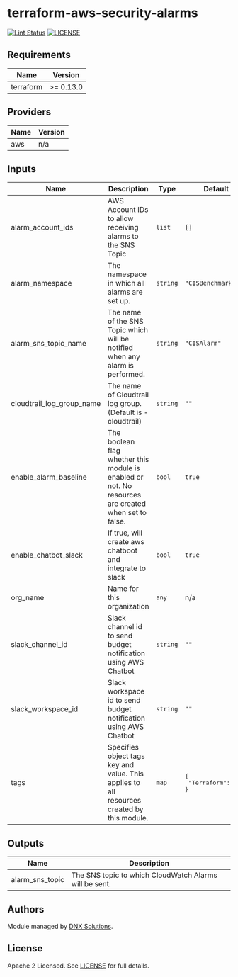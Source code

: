 # terraform-aws-security-alarms

[![Lint Status](https://github.com/DNXLabs/terraform-aws-security-alarms/workflows/Lint/badge.svg)](https://github.com/DNXLabs/terraform-aws-security-alarms/actions)
[![LICENSE](https://img.shields.io/github/license/DNXLabs/terraform-aws-security-alarms)](https://github.com/DNXLabs/terraform-aws-security-alarms/blob/master/LICENSE)


<!--- BEGIN_TF_DOCS --->

## Requirements

| Name | Version |
|------|---------|
| terraform | >= 0.13.0 |

## Providers

| Name | Version |
|------|---------|
| aws | n/a |

## Inputs

| Name | Description | Type | Default | Required |
|------|-------------|------|---------|:--------:|
| alarm\_account\_ids | AWS Account IDs to allow receiving alarms to the SNS Topic | `list` | `[]` | no |
| alarm\_namespace | The namespace in which all alarms are set up. | `string` | `"CISBenchmark"` | no |
| alarm\_sns\_topic\_name | The name of the SNS Topic which will be notified when any alarm is performed. | `string` | `"CISAlarm"` | no |
| cloudtrail\_log\_group\_name | The name of Cloudtrail log group. (Default is <org-name>-cloudtrail) | `string` | `""` | no |
| enable\_alarm\_baseline | The boolean flag whether this module is enabled or not. No resources are created when set to false. | `bool` | `true` | no |
| enable\_chatbot\_slack | If true, will create aws chatboot and integrate to slack | `bool` | `true` | no |
| org\_name | Name for this organization | `any` | n/a | yes |
| slack\_channel\_id | Slack channel id to send budget notification using AWS Chatbot | `string` | `""` | no |
| slack\_workspace\_id | Slack workspace id to send budget notification using AWS Chatbot | `string` | `""` | no |
| tags | Specifies object tags key and value. This applies to all resources created by this module. | `map` | <pre>{<br>  "Terraform": true<br>}</pre> | no |

## Outputs

| Name | Description |
|------|-------------|
| alarm\_sns\_topic | The SNS topic to which CloudWatch Alarms will be sent. |

<!--- END_TF_DOCS --->

## Authors

Module managed by [DNX Solutions](https://github.com/DNXLabs).

## License

Apache 2 Licensed. See [LICENSE](https://github.com/DNXLabs/terraform-aws-security-alarms/blob/master/LICENSE) for full details.
